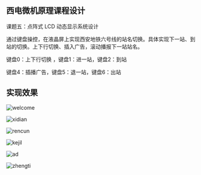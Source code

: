 ## 西电微机原理课程设计
课题五：点阵式 LCD 动态显示系统设计

通过键盘操控，在液晶屏上实现西安地铁六号线的站名切换。具体实现下一站、到站的切换。上下行切换、插入广告，滚动播报下一站站名。

键盘0：上下行切换 ，键盘1：进一站，键盘2：到站

键盘4：插播广告，键盘5：退一站，键盘6：出站

## 实现效果

![welcome](https://github.com/BerserkerD/Course-Design/assets/162690240/3fb25edc-a43c-411e-9b7a-c3fe57d5e6d9)

![xidian](https://github.com/BerserkerD/Course-Design/assets/162690240/c56dfe11-ffc5-47c8-a53d-3db30a11d6d7)

![rencun](https://github.com/BerserkerD/Course-Design/assets/162690240/3ad0fc6a-80ca-47b9-9fe0-44bf2edff304)

![kejil](https://github.com/BerserkerD/Course-Design/assets/162690240/44a68066-9b0e-4e03-a664-0cfc68355700)

![ad](https://github.com/BerserkerD/Course-Design/assets/162690240/dfc9f4c5-b188-45d4-b6c4-fbc8ce9a8906)

![zhengti](https://github.com/BerserkerD/Course-Design/assets/162690240/5665499f-75d9-4bc0-8104-f693e537f6d5)
